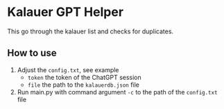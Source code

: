 # Kalauer GPT Helper
This go through the kalauer list and checks for duplicates.

## How to use
1. Adjust the `config.txt`, see example
    - `token` the token of the ChatGPT session
    - `file` the path to the `kalauerdb.json` file
2. Run main.py with command argument `-c` to the path of the `config.txt` file